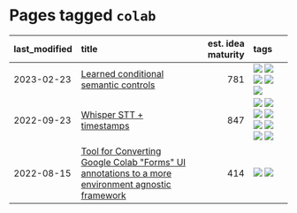 # Pages tagged `colab`

|last_modified|title|est. idea maturity|tags
|:---|:---|---:|:---|
|2023-02-23|[Learned conditional semantic controls](../learned-conditional-semantic-controls.md)|781|[![](https://img.shields.io/badge/tag-animation-35d420)](../tags/animation.md) [![](https://img.shields.io/badge/tag-colab-b08442)](../tags/colab.md) [![](https://img.shields.io/badge/tag-experimental-6013c8)](../tags/experimental.md) [![](https://img.shields.io/badge/tag-prompting-29349d)](../tags/prompting.md) [![](https://img.shields.io/badge/tag-tooling-d5ffe)](../tags/tooling.md)|
|2022-09-23|[Whisper STT + timestamps](../whisper-stt-plus-timestamps.md)|847|[![](https://img.shields.io/badge/tag-colab-b08442)](../tags/colab.md) [![](https://img.shields.io/badge/tag-dataset-97a75e)](../tags/dataset.md) [![](https://img.shields.io/badge/tag-experimental-6013c8)](../tags/experimental.md) [![](https://img.shields.io/badge/tag-meta-cc5ed7)](../tags/meta.md) [![](https://img.shields.io/badge/tag-prompting-29349d)](../tags/prompting.md) [![](https://img.shields.io/badge/tag-publicgood-77485f)](../tags/publicgood.md) [![](https://img.shields.io/badge/tag-stability-e6ab9)](../tags/stability.md) [![](https://img.shields.io/badge/tag-tooling-d5ffe)](../tags/tooling.md)|
|2022-08-15|[Tool for Converting Google Colab "Forms" UI annotations to a more environment agnostic framework](../colab-ui-converter.md)|414|[![](https://img.shields.io/badge/tag-colab-b08442)](../tags/colab.md) [![](https://img.shields.io/badge/tag-tooling-d5ffe)](../tags/tooling.md)|
